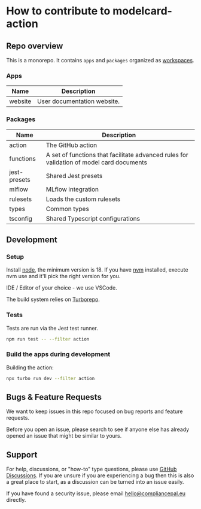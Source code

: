 # How to contribute to modelcard-action

## Repo overview

This is a monorepo. It contains `apps` and `packages` organized as [workspaces](https://docs.npmjs.com/cli/v8/using-npm/workspaces).

### Apps

| Name    | Description                 |
| ------- | --------------------------- |
| website | User documentation website. |

### Packages

| Name         | Description                                                                              |
| ------------ | ---------------------------------------------------------------------------------------- |
| action       | The GitHub action                                                                        |
| functions    | A set of functions that facilitate advanced rules for validation of model card documents |
| jest-presets | Shared Jest presets                                                                      |
| mlflow       | MLflow integration                                                                       |
| rulesets     | Loads the custom rulesets                                                                |
| types        | Common types                                                                             |
| tsconfig     | Shared Typescript configurations                                                         |

## Development

### Setup

Install [node](http://nodejs.org/), the minimum version is 18. If you have [nvm](https://github.com/nvm-sh/nvm) installed, execute nvm use and it'll pick the right version for you.

IDE / Editor of your choice - we use VSCode.

The build system relies on [Turborepo](https://turborepo.org).

### Tests

Tests are run via the Jest test runner.

```bash
npm run test -- --filter action
```

### Build the apps during development

Building the action:

```bash
npx turbo run dev --filter action
```

## Bugs & Feature Requests

We want to keep issues in this repo focused on bug reports and feature requests.

Before you open an issue, please search to see if anyone else has already opened an issue that might be similar to yours.

## Support

For help, discussions, or "how-to" type questions, please use [GitHub Discussions](https://github.com/CompliancePal/modelcard-action/discussions). If you are unsure if you are experiencing a bug then this is also a great place to start, as a discussion can be turned into an issue easily.

If you have found a security issue, please email hello@compliancepal.eu directly.
